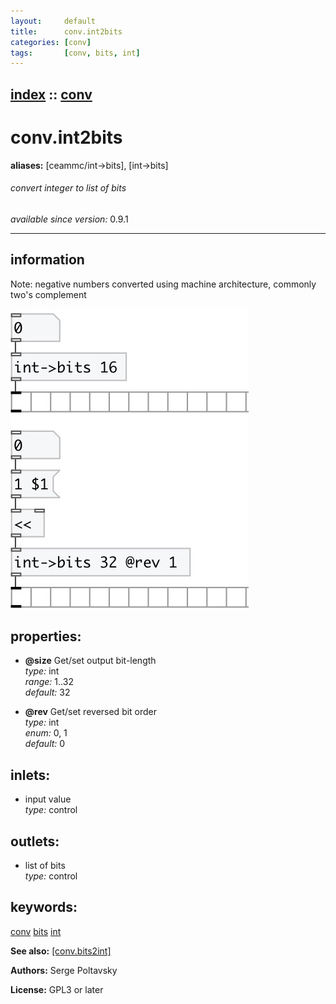 ```yaml
---
layout:     default
title:      conv.int2bits
categories: [conv]
tags:       [conv, bits, int]
---
```

[index](index.html) :: [conv](category_conv.html)
---

# conv.int2bits
**aliases:** [ceammc/int-&gt;bits], [int-&gt;bits]


###### convert integer to list of bits

*available since version:* 0.9.1

---


## information
Note: negative numbers converted using machine architecture, commonly two&#39;s complement


[![example](../examples/img/conv.int2bits.jpg)](../examples/pd/conv.int2bits.pd)







## properties:

* **@size** 
Get/set output bit-length<br>
_type:_ int<br>
_range:_ 1..32<br>
_default:_ 32<br>

* **@rev** 
Get/set reversed bit order<br>
_type:_ int<br>
_enum:_ 0, 1<br>
_default:_ 0<br>



## inlets:

* input value<br>
_type:_ control



## outlets:

* list of bits<br>
_type:_ control



## keywords:

[conv](keywords/conv.html)
[bits](keywords/bits.html)
[int](keywords/int.html)



**See also:**
[\[conv.bits2int\]](conv.bits2int.html)




**Authors:** Serge Poltavsky




**License:** GPL3 or later





